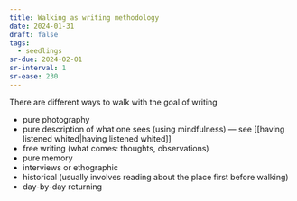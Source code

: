 ```yaml
---
title: Walking as writing methodology
date: 2024-01-31
draft: false
tags:
  - seedlings
sr-due: 2024-02-01
sr-interval: 1
sr-ease: 230
---
```

There are different ways to walk with the goal of writing
- pure photography
- pure description of what one sees (using mindfulness) — see [[having listened whited|having listened whited]]
- free writing (what comes: thoughts, observations)
- pure memory
- interviews or ethographic
- historical (usually involves reading about the place first before walking)
- day-by-day returning